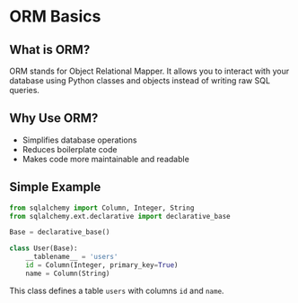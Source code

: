 # ORM Basics

## What is ORM?
ORM stands for Object Relational Mapper. It allows you to interact with your database using Python classes and objects instead of writing raw SQL queries.

## Why Use ORM?
- Simplifies database operations
- Reduces boilerplate code
- Makes code more maintainable and readable

## Simple Example
```python
from sqlalchemy import Column, Integer, String
from sqlalchemy.ext.declarative import declarative_base

Base = declarative_base()

class User(Base):
    __tablename__ = 'users'
    id = Column(Integer, primary_key=True)
    name = Column(String)
```
This class defines a table `users` with columns `id` and `name`. 